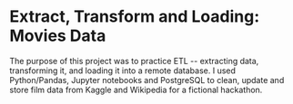 # Extract, Transform and Loading: Movies Data
The purpose of this project was to practice ETL -- extracting data, transforming it, and loading it into a remote database. I used Python/Pandas, Jupyter notebooks and PostgreSQL to clean, update and store film data from Kaggle and Wikipedia for a fictional hackathon.
